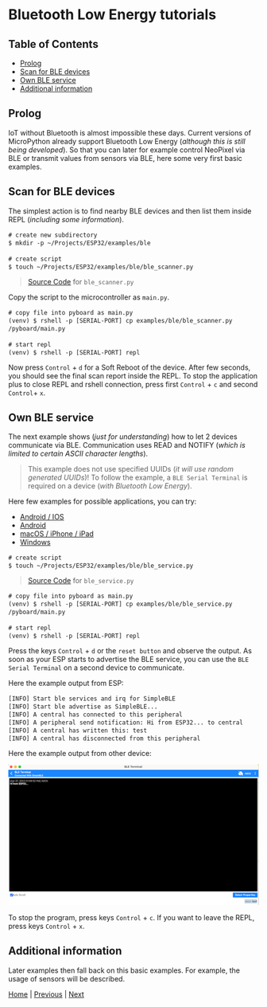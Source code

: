 # Bluetooth Low Energy tutorials

## Table of Contents

- [Prolog](#prolog)
- [Scan for BLE devices](#scan-for-ble-devices)
- [Own BLE service](#own-ble-service)
- [Additional information](#additional-information)

## Prolog

IoT without Bluetooth is almost impossible these days. Current versions of MicroPython already support Bluetooth Low Energy (_although this is still being developed_). So that you can later for example control NeoPixel via BLE or transmit values from sensors via BLE, here some very first basic examples.

## Scan for BLE devices

The simplest action is to find nearby BLE devices and then list them inside REPL (_including some information_).

```shell
# create new subdirectory
$ mkdir -p ~/Projects/ESP32/examples/ble

# create script
$ touch ~/Projects/ESP32/examples/ble/ble_scanner.py
```

> [Source Code](../examples/ble/ble_scanner.py) for `ble_scanner.py`

Copy the script to the microcontroller as `main.py`.

```shell
# copy file into pyboard as main.py
(venv) $ rshell -p [SERIAL-PORT] cp examples/ble/ble_scanner.py /pyboard/main.py

# start repl
(venv) $ rshell -p [SERIAL-PORT] repl
```

Now press `Control` + `d` for a Soft Reboot of the device. After few seconds, you should see the final scan report inside the REPL. To stop the application plus to close REPL and rshell connection, press first `Control` + `c` and second `Control`+ `x`.

## Own BLE service

The next example shows (_just for understanding_) how to let 2 devices communicate via BLE. Communication uses READ and NOTIFY (_which is limited to certain ASCII character lengths_).

> This example does not use specified UUIDs (_it will use random generated UUIDs_)! To follow the example, a `BLE Serial Terminal` is required on a device (_with Bluetooth Low Energy_).

Here few examples for possible applications, you can try:

- [Android / IOS](https://punchthrough.com/lightblue/)
- [Android](https://play.google.com/store/apps/details?id=com.mightyit.gops.bleterminal&hl=de&gl=US&pli=1)
- [macOS / iPhone / iPad](https://apps.apple.com/de/app/ble-terminal-hm-10/id1398703795)
- [Windows](https://apps.microsoft.com/store/detail/bluetooth-serial-terminal/9WZDNCRDFST8?hl=de-de&gl=de&activetab=pivot%3Aoverviewtab)

```shell
# create script
$ touch ~/Projects/ESP32/examples/ble/ble_service.py
```

> [Source Code](../examples/ble/ble_service.py) for `ble_service.py`

```shell
# copy file into pyboard as main.py
(venv) $ rshell -p [SERIAL-PORT] cp examples/ble/ble_service.py /pyboard/main.py

# start repl
(venv) $ rshell -p [SERIAL-PORT] repl
```

Press the keys `Control` + `d` or the `reset button` and observe the output. As soon as your ESP starts to advertise the BLE service, you can use the `BLE Serial Terminal` on a second device to communicate.

Here the example output from ESP:

```
[INFO] Start ble services and irq for SimpleBLE
[INFO] Start ble advertise as SimpleBLE...
[INFO] A central has connected to this peripheral
[INFO] A peripheral send notification: Hi from ESP32... to central
[INFO] A central has written this: test
[INFO] A central has disconnected from this peripheral
```

Here the example output from other device:

![008_ble_serial_terminal.png](../images/examples/008_ble_serial_terminal.png)

To stop the program, press keys `Control` + `c`. If you want to leave the REPL, press keys `Control` + `x`.

## Additional information

Later examples then fall back on this basic examples. For example, the usage of sensors will be described.

[Home](https://github.com/Lupin3000/ESP) | [Previous](./007_wlan_tutorials.md) | [Next](./009_gpio_basic_tutorials.md)
